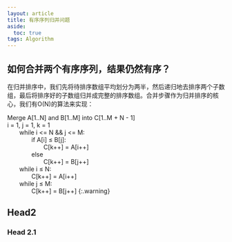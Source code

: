 ```yaml
---
layout: article
title: 有序序列归并问题
aside:
  toc: true
tags: Algorithm
---
```


## 如何合并两个有序序列，结果仍然有序？
在归并排序中，我们先将待排序数组平均划分为两半，然后递归地去排序两个子数组，最后将排序好的子数组归并成完整的排序数组。合并步骤作为归并排序的核心，我们有O(N)的算法来实现：

Merge A[1..N] and B[1..M] into C[1..M + N - 1]<br>
i = 1, j = 1, k = 1<br>
&emsp;&emsp;while i <= N && j <= M:<br>
&emsp;&emsp;&emsp;&emsp;if A[i] ≤ B[j]: <br>
&emsp;&emsp;&emsp;&emsp;&emsp;&emsp;C[k++] = A[i++]<br>
&emsp;&emsp;&emsp;&emsp;else<br>
&emsp;&emsp;&emsp;&emsp;&emsp;&emsp;C[k++] = B[j++]<br>
&emsp;&emsp;while i ≤ N:<br>
&emsp;&emsp;&emsp;&emsp;C[k++] = A[i++]<br>
&emsp;&emsp;while j ≤ M:<br>
&emsp;&emsp;&emsp;&emsp;C[k++] = B[j++]
{:.warning}


## Head2
### Head 2.1
